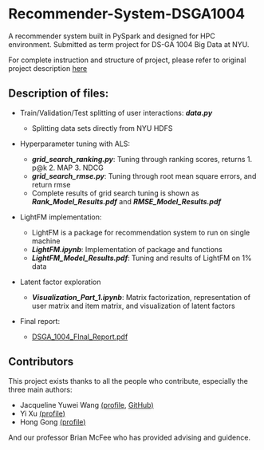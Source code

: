 # Recommender-System-DSGA1004
A recommender system built in PySpark and designed for HPC environment. Submitted as term project for DS-GA 1004 Big Data at NYU.

For complete instruction and structure of project, please refer to original project description [here](https://github.com/yuwei-jacque-wang/Recommender-System-DSGA1004/blob/master/Instruction.md)

## Description of files:
- Train/Validation/Test splitting of user interactions: ***data.py***
  - Splitting data sets directly from NYU HDFS
  
- Hyperparameter tuning with ALS: 
  - ***grid_search_ranking.py***: Tuning through ranking scores, returns 1. p@k 2. MAP 3. NDCG
  - ***grid_search_rmse.py***: Tuning through root mean square errors, and return rmse
  - Complete results of grid search tuning is shown as ***Rank_Model_Results.pdf*** and ***RMSE_Model_Results.pdf***

- LightFM implementation:
  - LightFM is a package for recommendation system to run on single machine
  - ***LightFM.ipynb***: Implementation of package and functions
  - ***LightFM_Model_Results.pdf***: Tuning and results of LightFM on 1% data
  
- Latent factor exploration
  - ***Visualization_Part_1.ipynb***: Matrix factorization, representation of user matrix and item matrix, and visualization of latent factors
  
- Final report: 
  - [DSGA_1004_FInal_Report.pdf](https://github.com/yuwei-jacque-wang/Recommender-System-DSGA1004/blob/master/DSGA_1004_FInal_Report.pdf)

## Contributors

This project exists thanks to all the people who contribute, especially the three main authors:
- Jacqueline Yuwei Wang [(profile](https://www.linkedin.com/in/jacqueline-yuwei-wang-309665b2/), [GitHub)](https://github.com/yuwei-jacque-wang)
- Yi Xu [(profile)](https://www.linkedin.com/in/goodluckxuyi/)
- Hong Gong [(profile)](https://www.linkedin.com/in/hong-gong/)

And our professor Brian McFee who has provided advising and guidence.
